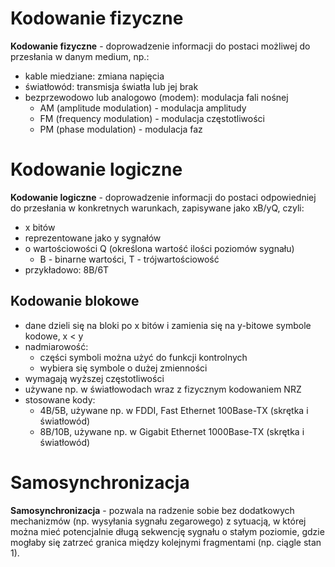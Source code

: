 
# Kodowanie fizyczne

**Kodowanie fizyczne** - doprowadzenie informacji do postaci możliwej do przesłania w danym medium, np.:
- kable miedziane: zmiana napięcia
- światłowód: transmisja światła lub jej brak
- bezprzewodowo lub analogowo (modem): modulacja fali nośnej
	- AM (amplitude modulation) - modulacja amplitudy
	- FM (frequency modulation) - modulacja częstotliwości
	- PM (phase modulation) - modulacja faz
# Kodowanie logiczne

**Kodowanie logiczne** - doprowadzenie informacji do postaci odpowiedniej do przesłania w konkretnych warunkach, zapisywane jako xB/yQ, czyli:
- x bitów
- reprezentowane jako y sygnałów
- o wartościowości Q (określona wartość ilości poziomów sygnału)
	- B - binarne wartości, T - trójwartościowość
- przykładowo: 8B/6T
## Kodowanie blokowe

- dane dzieli się na bloki po x bitów i zamienia się na y-bitowe symbole kodowe, x < y
- nadmiarowość:
	- części symboli można użyć do funkcji kontrolnych
	- wybiera się symbole o dużej zmienności
- wymagają wyższej częstotliwości
- używane np. w światłowodach wraz z fizycznym kodowaniem NRZ
- stosowane kody:
	- 4B/5B, używane np. w FDDI, Fast Ethernet 100Base-TX (skrętka i światłowód)
	- 8B/10B, używane np. w Gigabit Ethernet 1000Base-TX (skrętka i światłowód)
# Samosynchronizacja

**Samosynchronizacja** - pozwala na radzenie sobie bez dodatkowych mechanizmów (np. wysyłania sygnału zegarowego) z sytuacją, w której można mieć potencjalnie długą sekwencję sygnału o stałym poziomie, gdzie mogłaby się zatrzeć granica między kolejnymi fragmentami (np. ciągle stan 1).

